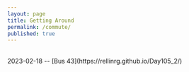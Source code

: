 ```yaml
---
layout: page
title: Getting Around
permalink: /commute/
published: true
---
```

<br>
2023-02-18 -- [Bus 43](https://rellinrg.github.io/Day105_2/)
<br>
